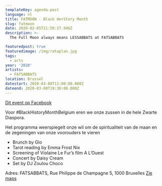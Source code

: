 ```yaml
---
templateKey: agenda-post
language: nl
title: FATMOON - Black HerStory Month
slug: fatmoon
date: 2020-02-05T21:50:27.946Z
description: >-
  The Full Moon always means LESSABBATS at FATSABBATS

featuredpost: true
featuredimage: /img/rataplan.jpg
tags:
  - arts
year: '2020'
artists:
  - FATSABBATS
location: Brussel
datestart: 2020-03-08T11:00:00.000Z
dateend: 2020-03-08T19:30:00.000Z
---
```

[Dit event op Facebook](https://www.facebook.com/events/128055681954244/)

Voor #BlackHistoryMonthBelgium eren we onze zussen in de hele Zwarte Diaspora.

Het programma weerspiegelt onze wil om de spiritualiteit van de maan en de zegeningen van onze voorouders te vieren

- Brunch by Glo
- Tarot reading by Emma Frost Nix
- Screening of Violaine Le Fur’s film A L’Ouest
- Concert by Daisy Cream
- Set by DJ Zoulou Choco

Adres: FATSABBATS, Rue Philippe de Champagne 5, 1000 Bruxelles [Zie maps](https://goo.gl/maps/fRmRW6RtoArwWefM7)
